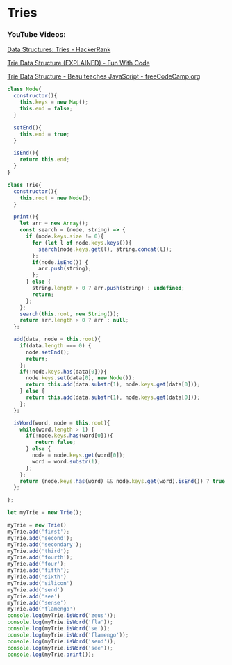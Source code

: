 # Tries

### YouTube Videos:

[Data Structures: Tries - HackerRank](https://www.youtube.com/watch?v=zIjfhVPRZCg)

[Trie Data Structure (EXPLAINED) - Fun With Code](https://www.youtube.com/watch?v=-urNrIAQnNo)

[Trie Data Structure - Beau teaches JavaScript - freeCodeCamp.org](https://www.youtube.com/watch?v=7XmS8McW_1U&index=9&list=PLWKjhJtqVAbkso-IbgiiP48n-O-JQA9PJ)

```JavaScript
class Node{
  constructor(){
    this.keys = new Map();
    this.end = false;
  }

  setEnd(){
    this.end = true;
  }

  isEnd(){
    return this.end;
  }
}

class Trie{
  constructor(){
    this.root = new Node();
  }

  print(){
    let arr = new Array();
    const search = (node, string) => {
      if (node.keys.size != 0){
        for (let l of node.keys.keys()){
          search(node.keys.get(l), string.concat(l));
        };
        if(node.isEnd()) {
          arr.push(string);
        };
      } else {
        string.length > 0 ? arr.push(string) : undefined;
        return;
      };
    };
    search(this.root, new String());
    return arr.length > 0 ? arr : null;
  };

  add(data, node = this.root){
    if(data.length === 0) {
      node.setEnd();
      return;
    };
    if(!node.keys.has(data[0])){
      node.keys.set(data[0], new Node());
      return this.add(data.substr(1), node.keys.get(data[0]));
    } else {
      return this.add(data.substr(1), node.keys.get(data[0]));
    };
  };

  isWord(word, node = this.root){
    while(word.length > 1) {
      if(!node.keys.has(word[0])){
         return false;
      } else {
        node = node.keys.get(word[0]);
        word = word.substr(1);
      };
    };
    return (node.keys.has(word) && node.keys.get(word).isEnd()) ? true : false
  };

};

let myTrie = new Trie();

myTrie = new Trie()
myTrie.add('first');
myTrie.add('second');
myTrie.add('secondary');
myTrie.add('third');
myTrie.add('fourth');
myTrie.add('four');
myTrie.add('fifth');
myTrie.add('sixth')
myTrie.add('silicon')
myTrie.add('send')
myTrie.add('see')
myTrie.add('sense')
myTrie.add('flamengo')
console.log(myTrie.isWord('zeus'));
console.log(myTrie.isWord('fla'));
console.log(myTrie.isWord('se'));
console.log(myTrie.isWord('flamengo'));
console.log(myTrie.isWord('send'));
console.log(myTrie.isWord('see'));
console.log(myTrie.print());


```
